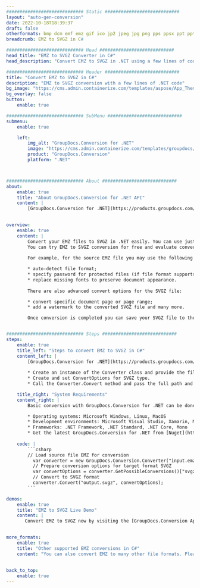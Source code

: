 ```yaml
---
############################# Static ############################
layout: "auto-gen-conversion"
date: 2022-10-18T18:39:37
draft: false
otherformats: bmp dcm emf emz gif ico jp2 jpeg jpg png pps ppsx ppt pptx psb psd svg svgz tga tif tiff webp wmf wmz
breadcrumb: EMZ to SVGZ in C#

############################# Head ############################
head_title: "EMZ to SVGZ Converter in C#"
head_description: "Convert EMZ to SVGZ in .NET using a few lines of code. Use the GroupDocs Document Conversion API to convert over 160 file formats."

############################# Header ############################
title: "Convert EMZ to SVGZ in C#"
description: "EMZ to SVGZ conversion with a few lines of .NET code"
bg_image: "https://cms.admin.containerize.com/templates/aspose/App_Themes/V3/images/bg/header1.png"
bg_overlay: false
button:
    enable: true

############################# SubMenu ############################
submenu:
    enable: true

    left:
        img_alt: "GroupDocs.Conversion for .NET"
        image: "https://cms.admin.containerize.com/templates/groupdocs/images/product-logos/90x90-noborder/groupdocs-conversion-net.png"
        product: "GroupDocs.Conversion"
        platform: ".NET"



############################# About ############################
about:
    enable: true
    title: "About GroupDocs.Conversion for .NET API"
    content: |
        [GroupDocs.Conversion for .NET](https://products.groupdocs.com/conversion/net/) can be used to convert Microsoft Word, Excel, PowerPoint, PDF, Visio and other formats. GroupDocs.Conversion is a standalone API that is suitable for back-end and internal systems where high performance is required. It does not depend on any software such as Microsoft or Open Office.
    

overview:
    enable: true
    content: |
        Convert your EMZ files to SVGZ in .NET easily. You can use just a couple of C# code lines in any platform of your choice like - Windows, Linux, macOS.
        You can try EMZ to SVGZ conversion for free and evaluate conversion results quality.  Along with simple file conversion scenarios you can try more advanced options for loading source EMZ file and for saving output SVGZ result. 
        
        For example, for the source EMZ file you may use the following load options:

        * auto-detect file format;
        * specify password for protected files (if file format supports it);
        * replace missing fonts to preserve document appearance.
        
        There are also advanced convert options for the SVGZ file:

        * convert specific document page or page range;
        * add a watermark to the converted SVGZ file and many more.

        Once conversion is completed you can save your SVGZ file to the local file path or any third-party storage like FTP, Amazon S3, Google Drive, Dropbox etc. Please note - to convert EMZ to SVGZ there is no need for any additional software installed - like MS Office, Open Office, Adobe Acrobat Reader etc.


############################# Steps ############################
steps:
    enable: true
    title_left: "Steps to convert EMZ to SVGZ in C#"
    content_left: |
        [GroupDocs.Conversion for .NET](https://products.groupdocs.com/conversion/net/) makes it easy for developers to convert a EMZ file to SVGZ with a few lines of code.
        
        * Create an instance of the Converter class and provide the file EMZ with the full path
        * Create and set ConvertOptions for SVGZ type.
        * Call the Converter.Convert method and pass the full path and format (SVGZ) as a parameter

    title_right: "System Requirements"
    content_right: |
        Basic conversion with GroupDocs.Conversion for .NET can be done in just a few simple steps. Our APIs are supported on all major platforms and operating systems. Before executing the code below, make sure you have the following prerequisites installed on your system.

        * Operating systems: Microsoft Windows, Linux, MacOS
        * Development environments: Microsoft Visual Studio, Xamarin, MonoDevelop
        * Frameworks: .NET Framework, .NET Standard, .NET Core, Mono
        * Get the latest GroupDocs.Conversion for .NET from [Nuget](https://www.nuget.org/packages/groupdocs.conversion)
         
    code: |
        ```csharp    
        // Load source file EMZ for conversion
          var converter = new GroupDocs.Conversion.Converter("input.emz");
          // Prepare conversion options for target format SVGZ
          var convertOptions = converter.GetPossibleConversions()["svgz"].ConvertOptions;
          // Convert to SVGZ format
          converter.Convert("output.svgz", convertOptions);
        ```

demos:
    enable: true
    title: "EMZ to SVGZ Live Demo"
    content: |
       Convert EMZ to SVGZ now by visiting the [GroupDocs.Conversion App](https://products.groupdocs.app/conversion/family) website. Online demo has the following advantages
          

more_formats:
    enable: true
    title: "Other supported EMZ conversions in C#"
    content: "You can also convert EMZ to many other file formats. Please see the list below."
       
       
back_to_top:
    enable: true
---
```

